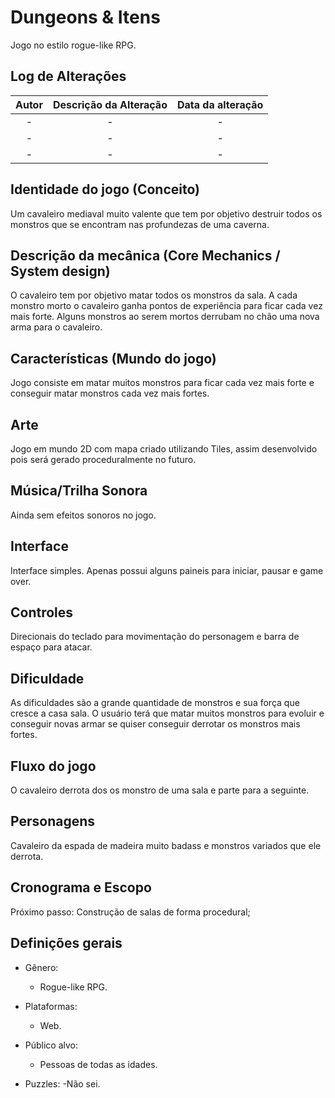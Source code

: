 # Dungeons & Itens

Jogo no estilo rogue-like RPG.


## Log de Alterações

| Autor | Descrição da Alteração | Data da alteração |
|:-----:|:----------------------:|:-----------------:|
|   -   |         -              |        -          |
|   -   |         -              |        -          |
|   -   |         -              |        -          |

## Identidade do jogo (Conceito)

Um cavaleiro mediaval muito valente que tem por objetivo destruir todos os monstros que se encontram nas profundezas de uma caverna.


## Descrição da mecânica (Core Mechanics / System design)

O cavaleiro tem por objetivo matar todos os monstros da sala. A cada monstro morto o cavaleiro ganha pontos de experiência para ficar cada vez mais forte. Alguns monstros ao serem mortos derrubam no chão uma nova arma para o cavaleiro.


## Características (Mundo do jogo)

Jogo consiste em matar muitos monstros para ficar cada vez mais forte e conseguir matar monstros cada vez mais fortes.


## Arte

Jogo em mundo 2D com mapa criado utilizando Tiles, assim desenvolvido pois será gerado proceduralmente no futuro.


## Música/Trilha Sonora

Ainda sem efeitos sonoros no jogo.

## Interface

Interface simples. Apenas possui alguns paineis para iniciar, pausar e game over.


## Controles

Direcionais do teclado para movimentação do personagem e barra de espaço para atacar.


## Dificuldade

As dificuldades são a grande quantidade de monstros e sua força que cresce a casa sala. O usuário terá que matar muitos monstros para evoluir e conseguir novas armar se quiser conseguir derrotar os monstros mais fortes.


## Fluxo do jogo

O cavaleiro derrota dos os monstro de uma sala e parte para a seguinte.


## Personagens

Cavaleiro da espada de madeira muito badass e monstros variados que ele derrota.


## Cronograma e Escopo

Próximo passo: Construção de salas de forma procedural;


## Definições gerais

- Gênero:
    - Rogue-like RPG.

- Plataformas:
    - Web.

- Público alvo:
    - Pessoas de todas as idades.

- Puzzles:
    -Não sei.
